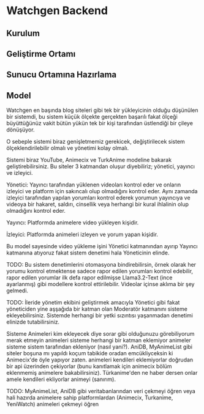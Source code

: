 # Watchgen Backend


## Kurulum

## Geliştirme Ortamı

## Sunucu Ortamına Hazırlama

## Model
Watchgen en başında blog siteleri gibi tek bir yükleyicinin olduğu düşünülen bir sistemdi, bu sistem küçük ölçekte gerçekten başarılı fakat ölçeği büyüttüğünüz vakit bütün yükün tek bir kişi tarafından üstlendiği bir çileye dönüşüyor.

O sebeple sistemi biraz genişletmemiz gerekicek, değiştirilecek sistem ölçeklendirilebilir olmalı ve yönetimi kolay olmalı.

Sistemi biraz YouTube, Animecix ve TurkAnime modeline bakarak geliştirebilirsiniz. Bu siteler 3 katmandan oluşur diyebiliriz; yönetici, yayıncı ve izleyici.

Yönetici: Yayıncı tarafından yüklenen videoları kontrol eder ve onların izleyici ve platform için sakıncalı olup olmadığını kontrol eder. Aynı zamanda izleyici tarafından yapılan yorumları kontrol ederek yorumun yayıncıya ve videoya bir hakaret, saldırı, cinsellik veya herhangi bir kural ihlalinin olup olmadığını kontrol eder.

Yayıncı: Platformda animelere video yükleyen kişidir.

İzleyici: Platformda animeleri izleyen ve yorum yapan kişidir.

Bu model sayesinde video yükleme işini Yönetici katmanından ayırıp Yayıncı katmanına atıyoruz fakat sistem denetimi hala Yöneticinin elinde.

TODO: Bu sistem denetimlerini otomasyona bindirebilirsin, örnek olarak her yorumu kontrol etmektense sadece rapor edilen yorumları kontrol edebilir, rapor edilen yorumlar ilk defa rapor edilmişse Llama3.2-Text (ince ayarlanmış) gibi modellere kontrol ettirilebilir. Videolar içinse aklıma bir şey gelmedi.

TODO: İleride yönetim ekibini geliştirmek amacıyla Yönetici gibi fakat yöneticiden yine aşşağıda bir katman olan Moderatör katmanını sisteme ekleyebilirsiniz. Sistemde herhangi bir yetki sızıntısı yaşanmadan denetimi elinizde tutabilirsiniz.

Sisteme Animeleri kim ekleyecek diye sorar gibi olduğunuzu görebiliyorum merak etmeyin animeleri sisteme herhangi bir katman eklemiyor animeler sisteme sistem tarafından ekleniyor (nasıl yani?). AniDB, MyAnimeList gibi siteler boşuna mı yapıldı koçum tabikide oradan emcükliyceksin ki Animecix'de öyle yapıyor zaten. animeleri kendileri eklemiyorlar doğrudan bir api üzerinden çekiyorlar (bunu kanıtlamak için animecix bölüm eklenmemiş animelere bakabilirsiniz). Türkanime'den ne haber dersen onlar amele kendileri ekliyorlar animeyi (sanırım).

TODO: MyAnimeList, AniDB gibi veritabanlarından veri çekmeyi öğren veya hali hazırda animelere sahip platformlardan (Animecix, Turkanime, YeniWatch) animeleri çekmeyi öğren